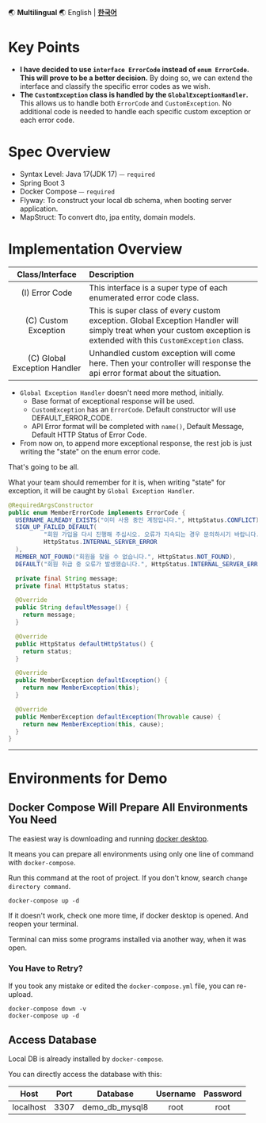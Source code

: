 🌏 **Multilingual** 🌏
English |
[**한국어**](https://github.com/merge-simpson/demo-exception-handler/blob/main/README.kr.md)

# Key Points

- **I have decided to use `interface ErrorCode` instead of `enum ErrorCode`.
  This will prove to be a better decision.** 
  By doing so, we can extend the interface and classify the specific error codes as we wish.
- **The `CustomException` class is handled by the `GlobalExceptionHandler`.**
  This allows us to handle both `ErrorCode` and `CustomException`.
  No additional code is needed to handle each specific custom exception or each error code.

# Spec Overview

- Syntax Level: Java 17(JDK 17) ⏤ `required`
- Spring Boot 3
- Docker Compose ⏤ `required`
- Flyway: To construct your local db schema, when booting server application.
- MapStruct: To convert dto, jpa entity, domain models.

# Implementation Overview

|       Class/Interface        | Description                                                                                                                                                         |
|:----------------------------:|:--------------------------------------------------------------------------------------------------------------------------------------------------------------------|
|        (I) Error Code        | This interface is a super type of each enumerated error code class.                                                                                                 |
|     (C) Custom Exception     | This is super class of every custom exception. Global Exception Handler will simply treat when your custom exception is extended with this `CustomException` class. |
| (C) Global Exception Handler | Unhandled custom exception will come here. Then your controller will response the api error format about the situation.                                             |

- `Global Exception Handler` doesn't need more method, initially.
    - Base format of exceptional response will be used.
    - `CustomException` has an `ErrorCode`. Default constructor will use DEFAULT_ERROR_CODE.
    - API Error format will be completed with `name()`, Default Message, Default HTTP Status of Error Code.
- From now on, to append more exceptional response, the rest job is just writing the "state" on the enum error code.

That's going to be all.

What your team should remember for it is, when writing "state" for exception, it will be caught by `Global Exception Handler`.

```java
@RequiredArgsConstructor
public enum MemberErrorCode implements ErrorCode {
  USERNAME_ALREADY_EXISTS("이미 사용 중인 계정입니다.", HttpStatus.CONFLICT),
  SIGN_UP_FAILED_DEFAULT(
          "회원 가입을 다시 진행해 주십시오. 오류가 지속되는 경우 문의하시기 바랍니다.",
          HttpStatus.INTERNAL_SERVER_ERROR
  ),
  MEMBER_NOT_FOUND("회원을 찾을 수 없습니다.", HttpStatus.NOT_FOUND),
  DEFAULT("회원 취급 중 오류가 발생했습니다.", HttpStatus.INTERNAL_SERVER_ERROR);

  private final String message;
  private final HttpStatus status;

  @Override
  public String defaultMessage() {
    return message;
  }

  @Override
  public HttpStatus defaultHttpStatus() {
    return status;
  }

  @Override
  public MemberException defaultException() {
    return new MemberException(this);
  }

  @Override
  public MemberException defaultException(Throwable cause) {
    return new MemberException(this, cause);
  }
}
```

---

# Environments for Demo

## Docker Compose Will Prepare All Environments You Need

The easiest way is downloading and running [docker desktop](https://www.docker.com/products/docker-desktop/).

It means you can prepare all environments using only one line of command with `docker-compose`.

Run this command at the root of project. If you don't know, search `change directory command`.

```shell
docker-compose up -d
```

If it doesn't work, check one more time, if docker desktop is opened. And reopen your terminal.

Terminal can miss some programs installed via another way, when it was open.

### You Have to Retry?

If you took any mistake or edited the `docker-compose.yml` file, you can re-upload.

```shell
docker-compose down -v
docker-compose up -d
```

## Access Database

Local DB is already installed by `docker-compose`.

You can directly access the database with this:

|   Host    | Port |    Database     | Username | Password |
|:---------:|:----:|:---------------:|:--------:|:--------:|
| localhost | 3307 | demo_db_mysql8  |   root   |   root   |